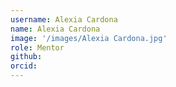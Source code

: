 ```yaml
---
username: Alexia Cardona
name: Alexia Cardona
image: '/images/Alexia Cardona.jpg'
role: Mentor
github: 
orcid:
---
```

